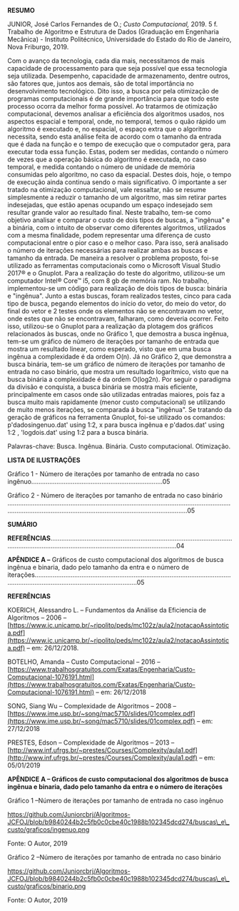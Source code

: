 **RESUMO**



JUNIOR, José Carlos Fernandes de O.; _Custo Computacional,_ 2019. 5 f. Trabalho de Algoritmo e Estrutura de Dados (Graduação em Engenharia Mecânica) - Instituto Politécnico, Universidade do Estado do Rio de Janeiro, Nova Friburgo, 2019.



Com o avanço da tecnologia, cada dia mais, necessitamos de mais capacidade de processamento para que seja possível que essa tecnologia seja utilizada. Desempenho, capacidade de armazenamento, dentre outros, são fatores que, juntos aos demais, são de total importância no desenvolvimento tecnológico. Dito isso, a busca por pela otimização de programas computacionais é de grande importância para que todo este processo ocorra da melhor forma possível. Ao tratarmos de otimização computacional, devemos analisar a eficiência dos algoritmos usados,  nos aspectos espacial e temporal, onde, no temporal, temos o quão rápido um algoritmo é executado e, no espacial, o espaço extra que o algoritmo necessita, sendo esta análise feita de acordo com o tamanho da entrada que é dada na função e o tempo de execução que o computador gera, para executar toda essa função. Estas, podem ser medidas, contando o número de vezes que a operação básica do algoritmo é executada, no caso temporal, e medida contando o número de unidade de memória consumidas pelo algoritmo, no caso da espacial. Destes dois, hoje, o tempo de execução ainda continua sendo o mais significativo. O importante a ser tratado na otimização computacional, vale ressaltar, não se resume simplesmente a reduzir o tamanho de um algoritmo, mas sim retirar partes indesejadas, que estão apenas ocupando um espaço indesejado sem resultar grande valor ao resultado final. Neste trabalho, tem-se como objetivo analisar e comparar o custo de dois tipos de buscas, a &quot;ingênua&quot; e a binária, com o intuito de observar como diferentes algoritmos, utilizados com a mesma finalidade, podem representar uma diferença de custo computacional entre o pior caso e o melhor caso.  Para isso, será analisado o número de iterações necessárias para realizar ambas as buscas e tamanho da entrada. De maneira a resolver o problema proposto, foi-se utilizado as ferramentas computacionais como o Microsoft Visual Studio 2017® e o Gnuplot. Para a realização do teste do algoritmo, utilizou-se um computador Intel® Core™ i5, com 8 gb de memória ram. No trabalho, implementou-se um código para realização de dois tipos de busca: binária e &quot;ingênua&quot;. Junto a estas buscas, foram realizados testes, cinco para cada tipo de busca, pegando elementos do início do vetor, do meio do vetor, do final do vetor e 2 testes onde os elementos não se encontravam no vetor, onde estes que não se encontravam, falharam, como deveria ocorrer. Feito isso, utilizou-se o Gnuplot para a realização da plotagem dos gráficos relacionados às buscas, onde no Gráfico 1, que demostra a busca ingênua, tem-se um gráfico de número de iterações por tamanho de entrada que mostra um resultado linear, como esperado, visto que em uma busca ingênua a complexidade é da ordem O(n). Já no Gráfico 2, que demonstra a busca binária, tem-se um gráfico de número de iterações por tamanho de entrada no caso binário, que mostra um resultado logarítmico, visto que na busca binária a complexidade é da ordem O(log2n). Por seguir o paradigma da divisão e conquista, a busca binária se mostra mais eficiente, principalmente em casos onde são utilizadas entradas maiores, pois faz a busca muito mais rapidamente (menor custo computacional) se utilizando de muito menos iterações, se comparada á busca &quot;ingênua&quot;. Se tratando da geração de gráficos na ferramenta Gnuplot, foi-se utilizado os comandos: p&#39;dadosingenuo.dat&#39; using 1:2, x para busca ingênua e p&#39;dados.dat&#39; using 1:2 , &#39;logdois.dat&#39; using 1:2 para a busca binária.

Palavras-chave: Busca. Ingênua. Binária. Custo computacional. Otimização.

                                                        
**LISTA DE ILUSTRAÇÕES**



Gráfico 1 - Número de iterações por tamanho de entrada no caso ingênuo.........................................................................05

Gráfico 2 - Número de iterações por tamanho de entrada no caso binário ................................................................................................................................................................................................................................05







































**SUMÁRIO**



**REFERÊNCIAS**...................................................................................................................................................................................................04

        
**APÊNDICE A –** Gráficos de custo computacional dos algoritmos de busca ingênua e binaria, dado pelo tamanho da entra e o número de iterações.....................................................................................................................................................................................05





**REFERÊNCIAS**



KOERICH, Alessandro L. – Fundamentos da Análise da Eficiencia de Algoritmos – 2006 – [https://www.ic.unicamp.br/~ripolito/peds/mc102z/aula2/notacaoAssintotica.pdf](https://www.ic.unicamp.br/~ripolito/peds/mc102z/aula2/notacaoAssintotica.pdf) – em: 26/12/2018.

BOTELHO, Amanda – Custo Computacional – 2016 – [https://www.trabalhosgratuitos.com/Exatas/Engenharia/Custo-Computacional-1076191.html](https://www.trabalhosgratuitos.com/Exatas/Engenharia/Custo-Computacional-1076191.html)  –  em: 26/12/2018

SONG, Siang Wu – Complexidade de Algoritmos – 2008 – [https://www.ime.usp.br/~song/mac5710/slides/01complex.pdf](https://www.ime.usp.br/~song/mac5710/slides/01complex.pdf) – em: 27/12/2018

PRESTES, Edson – Complexidade de Algoritmos – 2013 – [http://www.inf.ufrgs.br/~prestes/Courses/Complexity/aula1.pdf](http://www.inf.ufrgs.br/~prestes/Courses/Complexity/aula1.pdf) – em: 05/01/2019



























**APÊNDICE A – Gráficos de custo computacional dos algoritmos de busca ingênua e binaria, dado pelo tamanho da entra e o número de iterações**



Gráfico 1 –Número de iterações por tamanho de entrada no caso ingênuo

https://github.com/Juniorcbrj/Algoritmos-JCFOJ/blob/b9840244b2c5fb0c0cbe40c1988b102345dcd274/buscas\_e\_custo/graficos/ingenuo.png

Fonte: O Autor, 2019



Gráfico 2 –Número de iterações por tamanho de entrada no caso binário

https://github.com/Juniorcbrj/Algoritmos-JCFOJ/blob/b9840244b2c5fb0c0cbe40c1988b102345dcd274/buscas\_e\_custo/graficos/binario.png

Fonte: O Autor, 2019
